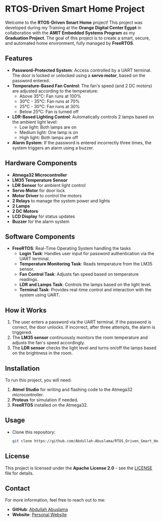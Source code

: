 # RTOS-Driven Smart Home Project

Welcome to the **RTOS-Driven Smart Home** project! This project was developed during my Training at the **Orange Digital Center Egypt** in collaboration with the **AMIT Embedded Systems Program** as my **Graduation Project**. The goal of this project is to create a smart, secure, and automated home environment, fully managed by **FreeRTOS**.

## Features
- **Password-Protected System**: Access controlled by a UART terminal. The door is locked or unlocked using a **servo motor**, based on the password entered.
- **Temperature-Based Fan Control**: The fan's speed (and 2 DC motors) are adjusted according to the temperature:
  - Above 35°C: Fan runs at 100%
  - 30°C - 35°C: Fan runs at 70%
  - 25°C - 30°C: Fan runs at 30%
  - Below 25°C: Fan is turned off
- **LDR-Based Lighting Control**: Automatically controls 2 lamps based on the ambient light level:
  - Low light: Both lamps are on
  - Medium light: One lamp is on
  - High light: Both lamps are off
- **Alarm System**: If the password is entered incorrectly three times, the system triggers an alarm using a buzzer.

## Hardware Components
- **Atmega32 Microcontroller**
- **LM35 Temperature Sensor**
- **LDR Sensor** for ambient light control
- **Servo Motor** for door lock
- **Motor Driver** to control the motors
- **2 Relays** to manage the system power and lights
- **2 Lamps**
- **2 DC Motors**
- **LCD Display** for status updates
- **Buzzer** for the alarm system

## Software Components
- **FreeRTOS**: Real-Time Operating System handling the tasks
  - **Login Task**: Handles user input for password authentication via the UART terminal.
  - **Temperature Monitoring Task**: Reads temperature from the LM35 sensor.
  - **Fan Control Task**: Adjusts fan speed based on temperature readings.
  - **LDR and Lamps Task**: Controls the lamps based on the light level.
  - **Terminal Task**: Provides real-time control and interaction with the system using UART.

## How it Works
1. The user enters a password via the UART terminal. If the password is correct, the door unlocks. If incorrect, after three attempts, the alarm is triggered.
2. The **LM35 sensor** continuously monitors the room temperature and adjusts the fan's speed accordingly.
3. The **LDR sensor** checks the light level and turns on/off the lamps based on the brightness in the room.

## Installation
To run this project, you will need:
1. **Atmel Studio** for writing and flashing code to the Atmega32 microcontroller.
2. **Proteus** for simulation if needed.
3. **FreeRTOS** installed on the Atmega32.

## Usage
- Clone this repository:
  ```bash
  git clone https://github.com/Abdullah-Abuslama/RTOS_Driven_Smart_Home.git

## License
This project is licensed under the **Apache License 2.0** - see the [LICENSE](LICENSE) file for details.

## Contact
For more information, feel free to reach out to me:

- **GitHub**: [Abdullah Abuslama](https://github.com/Abdullah-Abuslama)
- **Website**: [Personal Website](https://abdullahabuslama.work)


